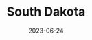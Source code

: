 ---
title: "South Dakota"
cc-type: state
borders:
  - Iowa
  - Minnesota
  - Montana
  - Nebraska
  - North Dakota
  - Wyoming
country:
  - United States
date: 2023-06-24
hashtag: south-dakota
tags:
  - state
  - United States
---